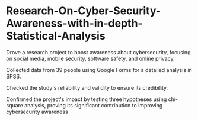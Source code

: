 # Research-On-Cyber-Security-Awareness-with-in-depth-Statistical-Analysis

Drove a research project to boost awareness about cybersecurity, focusing on social media, mobile security, software safety, and online privacy.

Collected data from 39 people using Google Forms for a detailed analysis in SPSS.

Checked the study's reliability and validity to ensure its credibility.

Confirmed the project's impact by testing three hypotheses using chi-square analysis, proving its significant contribution to improving cybersecurity awareness
